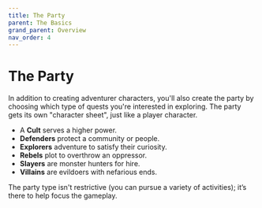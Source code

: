 ```yaml
---
title: The Party
parent: The Basics
grand_parent: Overview
nav_order: 4
---
```


# The Party
In addition to creating adventurer characters, you'll also create the party by choosing which type of quests you're interested in exploring. The party gets its own "character sheet", just like a player character.

* A **Cult** serves a higher power.
* **Defenders** protect a community or people.
* **Explorers** adventure to satisfy their curiosity.
* **Rebels** plot to overthrow an oppressor.
* **Slayers** are monster hunters for hire.
* **Villains** are evildoers with nefarious ends.

The party type isn't restrictive (you can pursue a variety of activities); it’s there to help focus the gameplay.
